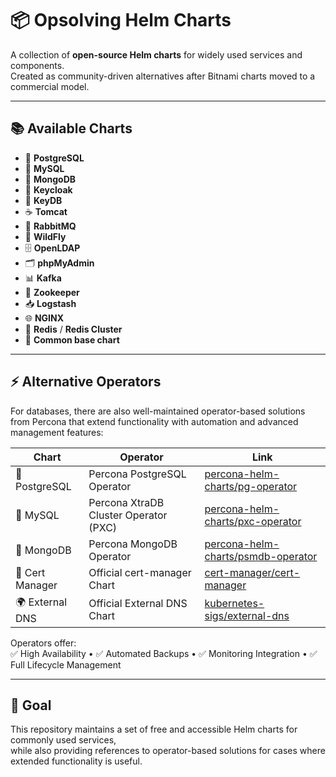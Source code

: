 # 📦 Opsolving Helm Charts

A collection of **open-source Helm charts** for widely used services and components.  
Created as community-driven alternatives after Bitnami charts moved to a commercial model.

---

## 📚 Available Charts

- 🐘 **PostgreSQL**
- 🐬 **MySQL**
- 🍃 **MongoDB**
- 🦄 **Keycloak**
- 🔑 **KeyDB**
- ☕ **Tomcat**
- 🐇 **RabbitMQ**
- 🧩 **WildFly**
- 🗄️ **OpenLDAP**
- 🗂️ **phpMyAdmin**
- 📊 **Kafka**
- 📡 **Zookeeper**
- 📥 **Logstash**
- 🌐 **NGINX**
- 🔴 **Redis** / **Redis Cluster**
- 🔧 **Common base chart**

---

## ⚡ Alternative Operators

For databases, there are also well-maintained operator-based solutions from Percona that extend functionality with automation and advanced management features:  

| Chart        | Operator                               | Link                                                                 |
|----------------|----------------------------------------|----------------------------------------------------------------------|
| 🐘 PostgreSQL  | Percona PostgreSQL Operator            | [percona-helm-charts/pg-operator](https://github.com/percona/percona-helm-charts/tree/main/charts/pg-operator) |
| 🐬 MySQL       | Percona XtraDB Cluster Operator (PXC)  | [percona-helm-charts/pxc-operator](https://github.com/percona/percona-helm-charts/tree/main/charts/pxc-operator) |
| 🍃 MongoDB     | Percona MongoDB Operator               | [percona-helm-charts/psmdb-operator](https://github.com/percona/percona-helm-charts/tree/main/charts/psmdb-operator) |
| 🔐 Cert Manager | Official cert-manager Chart          | [cert-manager/cert-manager](https://github.com/cert-manager/cert-manager/tree/master/deploy/charts/cert-manager) |
| 🌍 External DNS | Official External DNS Chart          | [kubernetes-sigs/external-dns](https://github.com/kubernetes-sigs/external-dns/tree/master/charts/external-dns) |

Operators offer:  
✅ High Availability • ✅ Automated Backups • ✅ Monitoring Integration • ✅ Full Lifecycle Management  

---

## 🎯 Goal

This repository maintains a set of free and accessible Helm charts for commonly used services,  
while also providing references to operator-based solutions for cases where extended functionality is useful.
